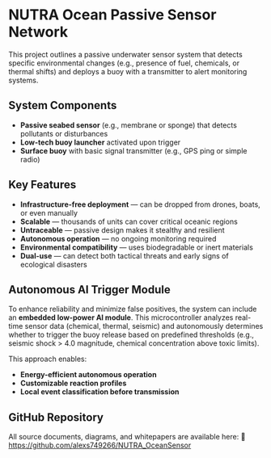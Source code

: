 # NUTRA Ocean Passive Sensor Network

This project outlines a passive underwater sensor system that detects specific environmental changes (e.g., presence of fuel, chemicals, or thermal shifts) and deploys a buoy with a transmitter to alert monitoring systems.

## System Components

- **Passive seabed sensor** (e.g., membrane or sponge) that detects pollutants or disturbances
- **Low-tech buoy launcher** activated upon trigger
- **Surface buoy** with basic signal transmitter (e.g., GPS ping or simple radio)

## Key Features

- **Infrastructure-free deployment** — can be dropped from drones, boats, or even manually
- **Scalable** — thousands of units can cover critical oceanic regions
- **Untraceable** — passive design makes it stealthy and resilient
- **Autonomous operation** — no ongoing monitoring required
- **Environmental compatibility** — uses biodegradable or inert materials
- **Dual-use** — can detect both tactical threats and early signs of ecological disasters

## Autonomous AI Trigger Module

To enhance reliability and minimize false positives, the system can include an **embedded low-power AI module**. This microcontroller analyzes real-time sensor data (chemical, thermal, seismic) and autonomously determines whether to trigger the buoy release based on predefined thresholds (e.g., seismic shock > 4.0 magnitude, chemical concentration above toxic limits).

This approach enables:
- **Energy-efficient autonomous operation**
- **Customizable reaction profiles**
- **Local event classification before transmission**

## GitHub Repository

All source documents, diagrams, and whitepapers are available here:
🔗 https://github.com/alexs749266/NUTRA_OceanSensor

